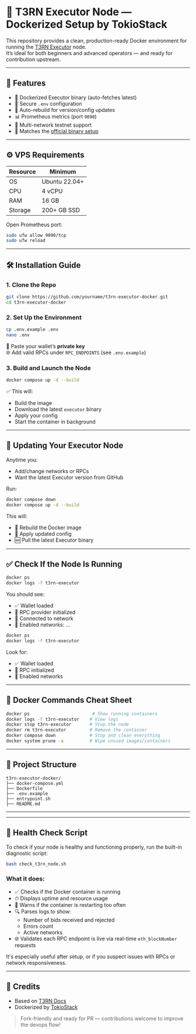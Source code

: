 
# 🧠 T3RN Executor Node — Dockerized Setup by TokioStack

This repository provides a clean, production-ready Docker environment for running the [T3RN Executor](https://docs.t3rn.io/executor) node.  
It’s ideal for both beginners and advanced operators — and ready for contribution upstream.

---

## 🚀 Features

- 🐳 Dockerized Executor binary (auto-fetches latest)
- 🔐 Secure `.env` configuration
- 🔁 Auto-rebuild for version/config updates
- 📊 Prometheus metrics (port `9090`)
- 🧪 Multi-network testnet support
- 🧩 Matches the [official binary setup](https://docs.t3rn.io/executor/become-an-executor/binary-setup)

---

## ⚙️ VPS Requirements

| Resource | Minimum        |
|----------|----------------|
| OS       | Ubuntu 22.04+  |
| CPU      | 4 vCPU         |
| RAM      | 16 GB          |
| Storage  | 200+ GB SSD    |

Open Prometheus port:
```bash
sudo ufw allow 9090/tcp
sudo ufw reload
```

---

## 🛠️ Installation Guide

### 1. Clone the Repo

```bash
git clone https://github.com/yourname/t3rn-executor-docker.git
cd t3rn-executor-docker
```

### 2. Set Up the Environment

```bash
cp .env.example .env
nano .env
```

🔑 Paste your wallet’s **private key**  
🌐 Add valid RPCs under `RPC_ENDPOINTS` (see `.env.example`)

### 3. Build and Launch the Node

```bash
docker compose up -d --build
```

✅ This will:
- Build the image
- Download the latest `executor` binary
- Apply your config
- Start the container in background

---

## 🔄 Updating Your Executor Node

Anytime you:
- Add/change networks or RPCs
- Want the latest Executor version from GitHub

Run:
```bash
docker compose down
docker compose up -d --build
```

This will:
- 🚀 Rebuild the Docker image
- 🔧 Apply updated config
- 🆕 Pull the latest Executor binary


---

## ✅ Check If the Node Is Running

```bash
docker ps
docker logs -f t3rn-executor
```

You should see:
- ✅ Wallet loaded  
- 🔌 RPC provider initialized  
- 🔗 Connected to network  
- 📯 Enabled networks: ...

```bash
docker ps
docker logs -f t3rn-executor
```

Look for:
- ✅ Wallet loaded
- 🔌 RPC initialized
- 📯 Enabled networks

---

## 🧰 Docker Commands Cheat Sheet

```bash
docker ps                        # Show running containers
docker logs -f t3rn-executor    # View logs
docker stop t3rn-executor       # Stop the node
docker rm t3rn-executor         # Remove the container
docker compose down             # Stop and clean everything
docker system prune -a          # Wipe unused images/containers
```

---

## 📂 Project Structure

```
t3rn-executor-docker/
├── docker-compose.yml
├── Dockerfile
├── .env.example
├── entrypoint.sh
├── README.md
```

---


---

## 🧪 Health Check Script

To check if your node is healthy and functioning properly, run the built-in diagnostic script:

```bash
bash check_t3rn_node.sh
```

### What it does:
- ✅ Checks if the Docker container is running
- ⏱ Displays uptime and resource usage
- 🔁 Warns if the container is restarting too often
- 🔍 Parses logs to show:
  - Number of bids received and rejected
  - Errors count
  - Active networks
- 🌐 Validates each RPC endpoint is live via real-time `eth_blockNumber` requests


It's especially useful after setup, or if you suspect issues with RPCs or network responsiveness.

---

## 🙌 Credits

- Based on [T3RN Docs](https://docs.t3rn.io/executor)
- Dockerized by [TokioStack](https://github.com/karine001)

> Fork-friendly and ready for PR — contributions welcome to improve the devops flow!